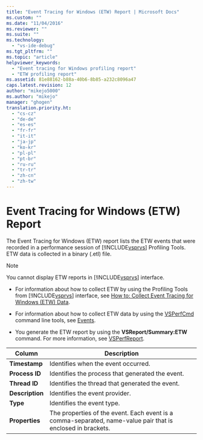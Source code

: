```yaml
---
title: "Event Tracing for Windows (ETW) Report | Microsoft Docs"
ms.custom: ""
ms.date: "11/04/2016"
ms.reviewer: ""
ms.suite: ""
ms.technology: 
  - "vs-ide-debug"
ms.tgt_pltfrm: ""
ms.topic: "article"
helpviewer_keywords: 
  - "Event tracing for Windows profiling report"
  - "ETW profiling report"
ms.assetid: 81e88162-b88a-40b6-8b85-a232c8096a47
caps.latest.revision: 12
author: "mikejo5000"
ms.author: "mikejo"
manager: "ghogen"
translation.priority.ht: 
  - "cs-cz"
  - "de-de"
  - "es-es"
  - "fr-fr"
  - "it-it"
  - "ja-jp"
  - "ko-kr"
  - "pl-pl"
  - "pt-br"
  - "ru-ru"
  - "tr-tr"
  - "zh-cn"
  - "zh-tw"
---
```

# Event Tracing for Windows (ETW) Report
The Event Tracing for Windows (ETW) report lists the ETW events that were recorded in a performance session of [!INCLUDE[vsprvs](../code-quality/includes/vsprvs_md.md)] Profiling Tools. ETW data is collected in a binary (.etl) file.  
  
> [!NOTE]
>  You cannot display ETW reports in [!INCLUDE[vsprvs](../code-quality/includes/vsprvs_md.md)] interface.  
  
-   For information about how to collect ETW by using the Profiling Tools from [!INCLUDE[vsprvs](../code-quality/includes/vsprvs_md.md)] interface, see [How to: Collect Event Tracing for Windows (ETW) Data](../profiling/how-to-collect-event-tracing-for-windows-etw-data.md).  
  
-   For information about how to collect ETW data by using the [VSPerfCmd](../profiling/vsperfcmd.md) command line tools, see [Events](../profiling/events-vsperfcmd.md).  
  
-   You generate the ETW report by using the **VSReport/Summary:ETW** command. For more information, see [VSPerfReport](../profiling/vsperfreport.md).  
  
|Column|Description|  
|------------|-----------------|  
|**Timestamp**|Identifies when the event occurred.|  
|**Process ID**|Identifies the process that generated the event.|  
|**Thread ID**|Identifies the thread that generated the event.|  
|**Description**|Identifies the event provider.|  
|**Type**|Identifies the event type.|  
|**Properties**|The properties of the event. Each event is a comma-separated, name-value pair that is enclosed in brackets.|